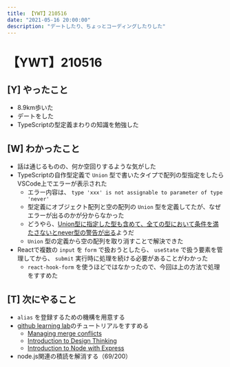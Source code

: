 ```yaml
---
title: 【YWT】210516
date: "2021-05-16 20:00:00"
description: "デートしたり、ちょっとコーディングしたりした"
---
```


# 【YWT】210516

## [Y] やったこと

- 8.9km歩いた
- デートをした
- TypeScriptの型定義まわりの知識を勉強した

## [W] わかったこと

- 話は通じるものの、何か空回りするような気がした
- TypeScriptの自作型定義で `Union` 型で書いたタイプで配列の型指定をしたらVSCode上でエラーが表示された
  - エラー内容は、 `type 'xxx' is not assignable to parameter of type 'never'`
  - 型定義にオブジェクト配列と空の配列の `Union` 型を定義してたが、なぜエラーが出るのかが分からなかった
  - どうやら、[Union型に指定した型も含めて、全ての型において条件を満たさないとnever型の警告が出る](https://tech-blog.rakus.co.jp/entry/20201224/typescript#never)ようだ
  - `Union` 型の定義から空の配列を取り消すことで解決できた
- Reactで複数の `input` を `form` で扱おうとしたら、 `useState` で扱う要素を管理してから、 `submit` 実行時に処理を続ける必要があることがわかった
  - `react-hook-form` を使うほどではなかったので、今回は上の方法で処理をすすめた

## [T] 次にやること

- `alias` を登録するための機構を用意する
- [github learning lab](https://lab.github.com/githubtraining)のチュートリアルをすすめる
  - [Managing merge conflicts](https://lab.github.com/githubtraining/managing-merge-conflicts)
  - [Introduction to Design Thinking](https://lab.github.com/githubtraining/introduction-to-design-thinking)
  - [Introduction to Node with Express](https://lab.github.com/everydeveloper/introduction-to-node-with-express)
- node.js関連の積読を解消する（69/200）
